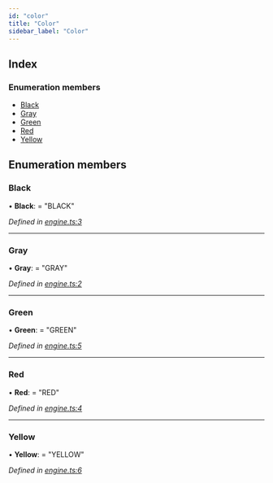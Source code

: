 ```yaml
---
id: "color"
title: "Color"
sidebar_label: "Color"
---
```


## Index

### Enumeration members

* [Black](#black)
* [Gray](#gray)
* [Green](#green)
* [Red](#red)
* [Yellow](#yellow)

## Enumeration members

###  Black

• **Black**: = "BLACK"

*Defined in [engine.ts:3](https://github.com/jamesroutley/24a2/blob/71abf1a/src/engine.ts#L3)*

___

###  Gray

• **Gray**: = "GRAY"

*Defined in [engine.ts:2](https://github.com/jamesroutley/24a2/blob/71abf1a/src/engine.ts#L2)*

___

###  Green

• **Green**: = "GREEN"

*Defined in [engine.ts:5](https://github.com/jamesroutley/24a2/blob/71abf1a/src/engine.ts#L5)*

___

###  Red

• **Red**: = "RED"

*Defined in [engine.ts:4](https://github.com/jamesroutley/24a2/blob/71abf1a/src/engine.ts#L4)*

___

###  Yellow

• **Yellow**: = "YELLOW"

*Defined in [engine.ts:6](https://github.com/jamesroutley/24a2/blob/71abf1a/src/engine.ts#L6)*
